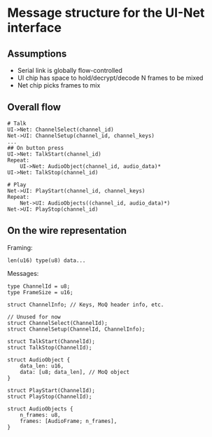 Message structure for the UI-Net interface
==========================================

## Assumptions

* Serial link is globally flow-controlled
* UI chip has space to hold/decrypt/decode N frames to be mixed 
* Net chip picks frames to mix

## Overall flow

```
# Talk
UI->Net: ChannelSelect(channel_id)
Net->UI: ChannelSetup(channel_id, channel_keys)
...
## On button press
UI->Net: TalkStart(channel_id)
Repeat:
    UI->Net: AudioObject(channel_id, audio_data)*
UI->Net: TalkStop(channel_id)

# Play
Net->UI: PlayStart(channel_id, channel_keys)
Repeat:
    Net->UI: AudioObjects((channel_id, audio_data)*)
Net->UI: PlayStop(channel_id)
```

## On the wire representation

Framing:

```
len(u16) type(u8) data...
```


Messages:

```
type ChannelId = u8;
type FrameSize = u16;

struct ChannelInfo; // Keys, MoQ header info, etc.

// Unused for now
struct ChannelSelect(ChannelId);
struct ChannelSetup(ChannelId, ChannelInfo);

struct TalkStart(ChannelId);
struct TalkStop(ChannelId);

struct AudioObject {
    data_len: u16,
    data: [u8; data_len], // MoQ object
}

struct PlayStart(ChannelId); 
struct PlayStop(ChannelId);

struct AudioObjects {
    n_frames: u8,
    frames: [AudioFrame; n_frames],
}
```
